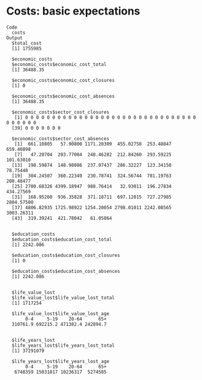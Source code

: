 # Costs: basic expectations

    Code
      costs
    Output
      $total_cost
      [1] 1755985
      
      $economic_costs
      $economic_costs$economic_cost_total
      [1] 36488.35
      
      $economic_costs$economic_cost_closures
      [1] 0
      
      $economic_costs$economic_cost_absences
      [1] 36488.35
      
      $economic_costs$sector_cost_closures
       [1] 0 0 0 0 0 0 0 0 0 0 0 0 0 0 0 0 0 0 0 0 0 0 0 0 0 0 0 0 0 0 0 0 0 0 0 0 0 0
      [39] 0 0 0 0 0 0 0
      
      $economic_costs$sector_cost_absences
       [1]  661.10805   57.90800 1171.20309  455.02758  253.48847  659.40898
       [7]   47.20704  203.77084  248.46282  212.84260  293.59225  101.63010
      [13]  198.59874  148.98086  237.07437  286.32227  123.34150   78.75448
      [19]  304.24507  360.22349  230.78741  324.56744  781.19763  200.48477
      [25] 2700.68326 4399.18947  988.76414   32.93011  196.27834  434.27569
      [31]  168.95260  936.35828  371.18711  697.12015  727.27985 2804.57500
      [37] 4806.82935 1725.98922 1254.20054 2798.01011 2242.08565 3003.26311
      [43]  319.39241  421.78042   61.05864
      
      
      $education_costs
      $education_costs$education_cost_total
      [1] 2242.086
      
      $education_costs$education_cost_closures
      [1] 0
      
      $education_costs$education_cost_absences
      [1] 2242.086
      
      
      $life_value_lost
      $life_value_lost$life_value_lost_total
      [1] 1717254
      
      $life_value_lost$life_value_lost_age
           0-4     5-19    20-64      65+ 
      310761.9 692215.2 471382.4 242894.7 
      
      
      $life_years_lost
      $life_years_lost$life_years_lost_total
      [1] 37291079
      
      $life_years_lost$life_years_lost_age
           0-4     5-19    20-64      65+ 
       6748359 15031817 10236317  5274585 
      
      

